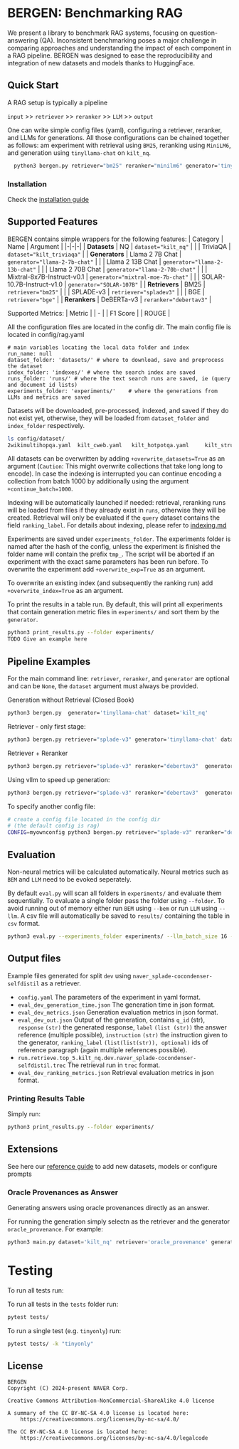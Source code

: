 # BERGEN: Benchmarking RAG
We present a library to benchmark RAG systems, focusing on question-answering (QA). Inconsistent benchmarking poses a major challenge in comparing approaches and understanding the impact of each
component in a RAG pipeline.
BERGEN was designed to ease the reproducibility and integration of new datasets and models thanks to HuggingFace.



## Quick Start
A RAG setup is typically a pipeline

`input` >> `retriever` >> `reranker` >> `LLM` >> `output`

One can write simple config files (yaml), configuring a retriever, reranker, and LLMs for generations. All those configurations can be chained together as follows: am experiment with retrieval using `BM25`, reranking using `MiniLM6`, and generation using `tinyllama-chat` on `kilt_nq`.

```bash
  python3 bergen.py retriever="bm25" reranker="minilm6" generator='tinyllama-chat' dataset='kilt_nq'
```

### Installation
 Check  the [installation guide](documentations/INSTALL.md)

## Supported Features
BERGEN contains simple wrappers for the following features:
| Category        | Name               |   Argument                     |
|-|-|-|
| **Datasets**    | NQ                 | `dataset="kilt_nq"`            |
|                 | TriviaQA           | `dataset="kilt_triviaqa"`      |
| **Generators**  | Llama 2 7B Chat    | `generator="llama-2-7b-chat"`  |
|                 | Llama 2 13B Chat   | `generator="llama-2-13b-chat"` |
|                 | Llama 2 70B Chat   | `generator="llama-2-70b-chat"` |
|                 | Mixtral-8x7B-Instruct-v0.1   | `generator="mixtral-moe-7b-chat"` |
|                 | SOLAR-10.7B-Instruct-v1.0   | `generator="SOLAR-107B"` |
| **Retrievers**  | BM25               | `retriever="bm25"`             |
|                 | SPLADE-v3          | `retriever="spladev3"`         |
|                 | BGE                | `retriever="bge"`              |
| **Rerankers**   | DeBERTa-v3         | `reranker="debertav3"`         |

Supported Metrics:
| Metric |
| - |
| F1 Score |
| ROUGE  |  

All the  configuration files are located in the config dir.
The main config file is located in config/rag.yaml

```
# main variables locating the local data folder and index
run_name: null
dataset_folder: 'datasets/' # where to download, save and preprocess the dataset
index_folder: 'indexes/' # where the search index are saved
runs_folder: 'runs/' # where the text search runs are saved, ie (query and document id lists)
experiments_folder: 'experiments/'    # where the generations from LLMs and metrics are saved

```


Datasets will be downloaded, pre-processed, indexed, and saved if they do not exist yet, otherwise, they will be loaded from `dataset_folder` and `index_folder` respectively. 

```bash
ls config/dataset/
2wikimultihopqa.yaml  kilt_cweb.yaml   kilt_hotpotqa.yaml     kilt_structured_zeroshot.yaml  kilt_wned.yaml  msmarco.yaml  pubmed_bioasq.yaml  ut1.yaml asqa.yaml kilt_eli5.yaml   kilt_nq_wiki2024.yaml  kilt_trex.yaml   kilt_wow.yaml   nq_open.yaml  sciq.yaml  wiki_qa.yaml kilt_aidayago2.yaml   kilt_fever.yaml  kilt_nq.yaml kilt_triviaqa.yaml mmlu.yaml popqa.yaml  truthful_qa.yaml
```


All datasets can be overwritten by adding `+overwrite_datasets=True` as an argument (`Caution`: This might overwrite collections that take long long to encode). In case the indexing is interrupted you can continue encoding a collection from batch 1000 by additionally using the argument `+continue_batch=1000`.

Indexing will be automatically launched if needed: retrieval, reranking runs will be loaded from files if they already exist in `runs`, otherwise they will be created.  Retrieval will only be evaluated if the `query` dataset contains the field `ranking_label`.
For details about indexing, please refer to [indexing.md](documentations/indexing.md)

Experiments are saved under `experiments_folder`. The experiments folder is named after the hash of the config, unless the experiment is finished the folder name will contain the prefix `tmp_`. The script will be aborted if an experiment with the exact same parameters has been run before. To overwrite the experiment add `+overwrite_exp=True` as an argument.

To overwrite an existing index (and subsequently the ranking run) add `+overwrite_index=True` as an argument.

To print the results in a table run. By default, this will print all experiments that contain generation metric files in `experiments/` and sort them by the `generator`.

```bash
python3 print_results.py --folder experiments/
TODO Give an example here
```
## Pipeline Examples
For the main command line:  `retriever`, `reranker`, and `generator` are optional and can be `None`, the `dataset` argument must always be provided. 
 
Generation without Retrieval (Closed Book)
```bash
python3 bergen.py  generator='tinyllama-chat' dataset='kilt_nq' 
```
Retriever - only first stage:
```bash
python3 bergen.py retriever="splade-v3" generator='tinyllama-chat' dataset='kilt_nq'
```
Retriever + Reranker
```bash
python3 bergen.py retriever="splade-v3" reranker="debertav3"  generator='tinyllama-chat' dataset='kilt_nq'
```

Using vllm to speed up generation:
```bash
python3 bergen.py retriever="splade-v3" reranker="debertav3"  generator='vllm_SOLAR-107B' dataset='kilt_nq'
```

To specify another config file:
```bash
# create a config file located in the config dir
# (the default config is rag)
CONFIG=myownconfig python3 bergen.py retriever="splade-v3" reranker="debertav3"  generator='vllm_SOLAR-107B' dataset='kilt_nq'
```

## Evaluation
Non-neural metrics will be calculated automatically. Neural metrics such as `BEM` and `LLM` need to be evoked seperately.

By default `eval.py` will scan all folders in `experiments/` and evaluate them sequentially. To evaluate a single folder pass the folder using `--folder`. To avoid running out of memory either run `BEM` using `--bem` or run `LLM` using `--llm`. A csv file will automatically be saved to `results/` containing the table in `csv` format.

```bash
python3 eval.py --experiments_folder experiments/ --llm_batch_size 16 --split 'dev' --llm
```




## Output files
Example files generated for split `dev` using `naver_splade-cocondenser-selfdistil` as a retriever.
- `config.yaml` The parameters of the experiment in yaml format.
- `eval_dev_generation_time.json` The generation time in json format.
- `eval_dev_metrics.json` Generation evaluation metrics in json format.
- `eval_dev_out.json` Output of the generation, contains `q_id` (str), `response` `(str)` the generated response, `label` `(list (str))` the answer reference (multiple possible), `instruction` `(str)` the instruction given to the generator, `ranking_label` `(list(list(str)), optional)` ids of reference paragraph (again multiple references possible).
- `run.retrieve.top_5.kilt_nq.dev.naver_splade-cocondenser-selfdistil.trec` The retrieval run in `trec` format.
- `eval_dev_ranking_metrics.json` Retrieval evaluation metrics in json format.

### Printing Results Table

Simply run:
```bash
python3 print_results.py --folder experiments/
```
## Extensions
See here our [reference guide](documentations/extensions.md) to add new datasets, models or configure prompts


### Oracle Provenances as Answer
Generating answers using oracle provenances directly as an answer. 

For running the generation simply selectn as the retriever and the generator `oracle_provenance`. For example: 

```python
python3 main.py dataset='kilt_nq' retriever='oracle_provenance' generator='oracle_provenance'
```
# Testing

To run all tests run:

To run all tests in the `tests` folder run:

```bash
pytest tests/
```

To run a single test (e.g. `tinyonly`) run: 
```bash 
pytest tests/ -k "tinyonly"
```

## License
```
BERGEN
Copyright (C) 2024-present NAVER Corp.

Creative Commons Attribution-NonCommercial-ShareAlike 4.0 license

A summary of the CC BY-NC-SA 4.0 license is located here:
    https://creativecommons.org/licenses/by-nc-sa/4.0/

The CC BY-NC-SA 4.0 license is located here: 
    https://creativecommons.org/licenses/by-nc-sa/4.0/legalcode
```

